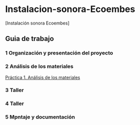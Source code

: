 # Instalacion-sonora-Ecoembes
[Instalación sonora Ecoembes] 
## Guia de trabajo

### 1 Organización y presentación del proyecto

### 2 Análisis de los materiales
[Práctica 1. Análisis de los materiales](materiales.md)

### 3 Taller

### 4 Taller

### 5 Mpntaje y documentación
